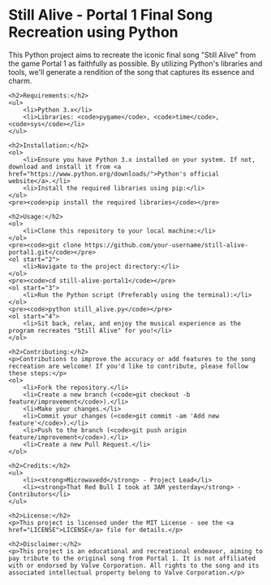 <!DOCTYPE html>
<html lang="en">
<head>
    <meta charset="UTF-8">
    <meta name="viewport" content="width=device-width, initial-scale=1.0">
    <title>Still Alive - Portal 1 Final Song Recreation</title>
</head>
<body>
    <h1>Still Alive - Portal 1 Final Song Recreation using Python</h1>
    <p>This Python project aims to recreate the iconic final song "Still Alive" from the game Portal 1 as faithfully as possible. By utilizing Python's libraries and tools, we'll generate a rendition of the song that captures its essence and charm.</p>

    <h2>Requirements:</h2>
    <ul>
        <li>Python 3.x</li>
        <li>Libraries: <code>pygame</code>, <code>time</code>, <code>sys</code></li>
    </ul>

    <h2>Installation:</h2>
    <ol>
        <li>Ensure you have Python 3.x installed on your system. If not, download and install it from <a href="https://www.python.org/downloads/">Python's official website</a>.</li>
        <li>Install the required libraries using pip:</li>
    </ol>
    <pre><code>pip install the required libraries</code></pre>

    <h2>Usage:</h2>
    <ol>
        <li>Clone this repository to your local machine:</li>
    </ol>
    <pre><code>git clone https://github.com/your-username/still-alive-portal1.git</code></pre>
    <ol start="2">
        <li>Navigate to the project directory:</li>
    </ol>
    <pre><code>cd still-alive-portal1</code></pre>
    <ol start="3">
        <li>Run the Python script (Preferably using the terminal):</li>
    </ol>
    <pre><code>python still_alive.py</code></pre>
    <ol start="4">
        <li>Sit back, relax, and enjoy the musical experience as the program recreates "Still Alive" for you!</li>
    </ol>

    <h2>Contributing:</h2>
    <p>Contributions to improve the accuracy or add features to the song recreation are welcome! If you'd like to contribute, please follow these steps:</p>
    <ol>
        <li>Fork the repository.</li>
        <li>Create a new branch (<code>git checkout -b feature/improvement</code>).</li>
        <li>Make your changes.</li>
        <li>Commit your changes (<code>git commit -am 'Add new feature'</code>).</li>
        <li>Push to the branch (<code>git push origin feature/improvement</code>).</li>
        <li>Create a new Pull Request.</li>
    </ol>

    <h2>Credits:</h2>
    <ul>
        <li><strong>Microwavedd</strong> - Project Lead</li>
        <li><strong>That Red Bull I took at 3AM yesterday</strong> - Contributors</li>
    </ul>

    <h2>License:</h2>
    <p>This project is licensed under the MIT License - see the <a href="LICENSE">LICENSE</a> file for details.</p>

    <h2>Disclaimer:</h2>
    <p>This project is an educational and recreational endeavor, aiming to pay tribute to the original song from Portal 1. It is not affiliated with or endorsed by Valve Corporation. All rights to the song and its associated intellectual property belong to Valve Corporation.</p>
</body>
</html>


